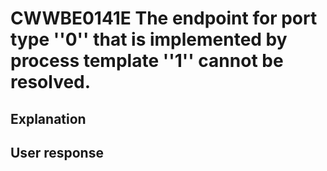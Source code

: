 # CWWBE0141E The endpoint for port type ''0'' that is implemented by process template ''1'' cannot be resolved.

## Explanation

## User response